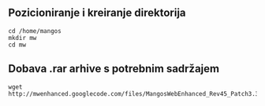 ## Pozicioniranje i kreiranje direktorija ##

```
cd /home/mangos
mkdir mw
cd mw
```

## Dobava .rar arhive s potrebnim sadržajem ##

```
wget http://mwenhanced.googlecode.com/files/MangosWebEnhanced_Rev45_Patch3.3.3a.rar
```